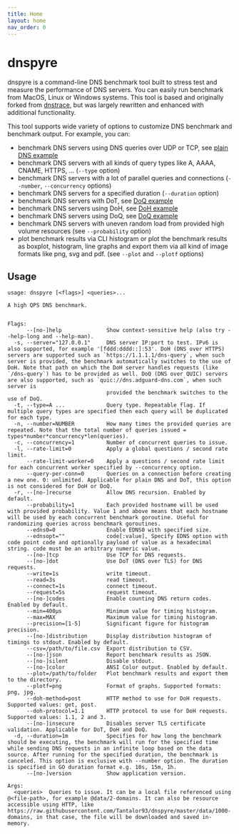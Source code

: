 ```yaml
---
title: Home
layout: home
nav_order: 0
---
```


# dnspyre

dnspyre is a command-line DNS benchmark tool built to stress test and measure the performance of DNS servers. You can easily run benchmark from MacOS, Linux or Windows systems.
This tool is based and originally forked from [dnstrace](https://github.com/redsift/dnstrace), but was largely rewritten and enhanced with additional functionality.

This tool supports wide variety of options to customize DNS benchmark and benchmark output. For example, you can:
* benchmark DNS servers using DNS queries over UDP or TCP, see [plain DNS example](plaindns.md)
* benchmark DNS servers with all kinds of query types like A, AAAA, CNAME, HTTPS, ... (`--type` option)
* benchmark DNS servers with a lot of parallel queries and connections (`--number`, `--concurrency` options)
* benchmark DNS servers for a specified duration (`--duration` option)
* benchmark DNS servers with DoT, see [DoQ example](doq.md)
* benchmark DNS servers using DoH, see [DoH example](doh.md)
* benchmark DNS servers using DoQ, see [DoQ example](doq.md)
* benchmark DNS servers with uneven random load from provided high volume resources (see `--probability` option)
* plot benchmark results via CLI histogram or plot the benchmark results as boxplot, histogram, line graphs and export them via all kind of image formats like png, svg and pdf. (see `--plot` and `--plotf` options) 

## Usage

```
usage: dnspyre [<flags>] <queries>...

A high QPS DNS benchmark.


Flags:
      --[no-]help              Show context-sensitive help (also try --help-long and --help-man).
  -s, --server="127.0.0.1"     DNS server IP:port to test. IPv6 is also supported, for example '[fddd:dddd::]:53'. DoH (DNS over HTTPS) servers are supported such as `https://1.1.1.1/dns-query`, when such server is provided, the benchmark automatically switches to the use of DoH. Note that path on which the DoH server handles requests (like `/dns-query`) has to be provided as well. DoQ (DNS over QUIC) servers are also supported, such as `quic://dns.adguard-dns.com`, when such server is
                               provided the benchmark switches to the use of DoQ.
  -t, --type=A ...             Query type. Repeatable flag. If multiple query types are specified then each query will be duplicated for each type.
  -n, --number=NUMBER          How many times the provided queries are repeated. Note that the total number of queries issued = types*number*concurrency*len(queries).
  -c, --concurrency=1          Number of concurrent queries to issue.
  -l, --rate-limit=0           Apply a global questions / second rate limit.
      --rate-limit-worker=0    Apply a questions / second rate limit for each concurrent worker specified by --concurrency option.
      --query-per-conn=0       Queries on a connection before creating a new one. 0: unlimited. Applicable for plain DNS and DoT, this option is not considered for DoH or DoQ.
  -r, --[no-]recurse           Allow DNS recursion. Enabled by default.
      --probability=1          Each provided hostname will be used with provided probability. Value 1 and above means that each hostname will be used by each concurrent benchmark goroutine. Useful for randomizing queries across benchmark goroutines.
      --edns0=0                Enable EDNS0 with specified size.
      --ednsopt=""             code[:value], Specify EDNS option with code point code and optionally payload of value as a hexadecimal string. code must be an arbitrary numeric value.
      --[no-]tcp               Use TCP for DNS requests.
      --[no-]dot               Use DoT (DNS over TLS) for DNS requests.
      --write=1s               write timeout.
      --read=3s                read timeout.
      --connect=1s             connect timeout.
      --request=5s             request timeout.
      --[no-]codes             Enable counting DNS return codes. Enabled by default.
      --min=400µs              Minimum value for timing histogram.
      --max=MAX                Maximum value for timing histogram.
      --precision=[1-5]        Significant figure for histogram precision.
      --[no-]distribution      Display distribution histogram of timings to stdout. Enabled by default.
      --csv=/path/to/file.csv  Export distribution to CSV.
      --[no-]json              Report benchmark results as JSON.
      --[no-]silent            Disable stdout.
      --[no-]color             ANSI Color output. Enabled by default.
      --plot=/path/to/folder   Plot benchmark results and export them to the directory.
      --plotf=png              Format of graphs. Supported formats: png, jpg.
      --doh-method=post        HTTP method to use for DoH requests. Supported values: get, post.
      --doh-protocol=1.1       HTTP protocol to use for DoH requests. Supported values: 1.1, 2 and 3.
      --[no-]insecure          Disables server TLS certificate validation. Applicable for DoT, DoH and DoQ.
  -d, --duration=1m            Specifies for how long the benchmark should be executing, the benchmark will run for the specified time while sending DNS requests in an infinite loop based on the data source. After running for the specified duration, the benchmark is canceled. This option is exclusive with --number option. The duration is specified in GO duration format e.g. 10s, 15m, 1h.
      --[no-]version           Show application version.

Args:
  <queries>  Queries to issue. It can be a local file referenced using @<file-path>, for example @data/2-domains. It can also be resource accessible using HTTP, like https://raw.githubusercontent.com/Tantalor93/dnspyre/master/data/1000-domains, in that case, the file will be downloaded and saved in-memory.
```
